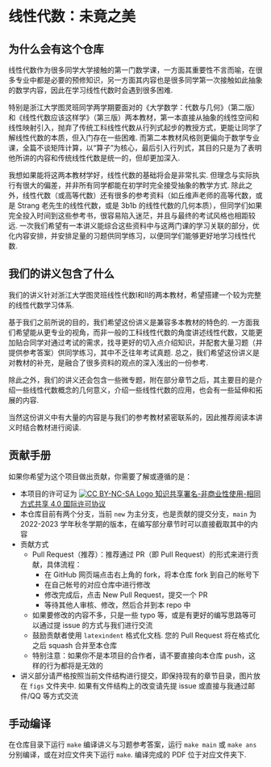 # 线性代数：未竟之美

## 为什么会有这个仓库
线性代数作为很多同学大学接触的第一门数学课，一方面其重要性不言而喻，在很多专业中都是必要的预修知识，另一方面其内容也是很多同学第一次接触如此抽象的数学内容，因此在学习线性代数时会遇到很多困难.

特别是浙江大学图灵班同学两学期要面对的《大学数学：代数与几何》（第二版）和《线性代数应该这样学》（第三版）两本教材，第一本直接从抽象的线性空间和线性映射引入，抛弃了传统工科线性代数从行列式起步的教授方式，更能让同学了解线性代数的本质，但入门存在一些困难. 而第二本教材风格则更偏向于数学专业课，全篇不谈矩阵计算，以“算子”为核心，最后引入行列式，其目的只是为了表明他所讲的内容和传统线性代数是统一的，但却更加深入.

我想如果能将这两本教材学好，线性代数的基础将会是非常扎实. 但理念与实际执行有很大的偏差，并非所有同学都能在初学时完全接受抽象的教学方式. 除此之外，线性代数（或高等代数）还有很多的参考资料（如丘维声老师的高等代数，或是 Strang 老先生的线性代数，或是 3b1b 的线性代数的几何本质），但同学们如果完全投入时间到这些参考书，很容易陷入迷茫，并且与最终的考试风格也相距较远. 一次我们希望有一本讲义能综合这些资料中与这两门课的学习关联的部分，优化内容安排，并安排足量的习题供同学练习，以便同学们能够更好地学习线性代数.

## 我们的讲义包含了什么
我们的讲义针对浙江大学图灵班线性代数Ⅰ和Ⅱ的两本教材，希望搭建一个较为完整的线性代数学习体系.

基于我们之前所说的目的，我们希望这份讲义是兼容多本教材的特色的. 一方面我们希望能从更专业的视角，而非一般的工科线性代数的角度讲述线性代数，又能更加贴合同学对通过考试的需求，找寻更好的切入点介绍知识，并配套大量习题（并提供参考答案）供同学练习，其中不乏往年考试真题. 总之，我们希望这份讲义是对教材的补充，是融合了很多资料的观点的深入浅出的一份参考.

除此之外，我们的讲义还会包含一些微专题，附在部分章节之后，其主要目的是介绍一些线性代数概念的几何意义，介绍一些线性代数的应用，也会有一些延伸和拓展的内容.

当然这份讲义中有大量的内容是与我们的参考教材紧密联系的，因此推荐阅读本讲义时结合教材进行阅读.

## 贡献手册

如果你希望为这个项目做出贡献，你需要了解或遵循的是：
- 本项目的许可证为 [![CC BY-NC-SA Logo](https://i.creativecommons.org/l/by-nc-sa/4.0/80x15.png) 知识共享署名-非商业性使用-相同方式共享 4.0 国际许可协议](https://creativecommons.org/licenses/by-nc-sa/4.0/deed.zh)
- 本仓库目前有两个分支，当前 `new` 为主分支，也是贡献的提交分支，`main` 为 2022-2023 学年秋冬学期的版本，在编写部分章节时可以直接截取其中的内容
- 贡献方式
    - Pull Request（推荐）：推荐通过 PR（即 Pull Request）的形式来进行贡献，具体流程：
        - 在 GitHub 网页端点击右上角的 fork，将本仓库 fork 到自己的帐号下
        - 在自己帐号的对应仓库中进行修改
        - 修改完成后，点击 New Pull Request，提交一个 PR
        - 等待其他人审核、修改，然后合并到本 repo 中
    - 如果要修改的内容不多，只是一些 typo 等，或是有更好的编写思路等可以通过提 issue 的方式与我们进行交流
    - 鼓励贡献者使用 `latexindent` 格式化文档. 您的 Pull Request 将在格式化之后 squash 合并至本仓库
    - 特别注意：如果你不是本项目的合作者，请不要直接向本仓库 push，这样的行为都将是无效的
- 讲义部分请严格按照当前文件结构进行提交，即保持现有的章节目录，图片放在 `figs` 文件夹中. 如果有文件结构上的改变请先提 issue 或直接与我通过邮件/QQ 等方式交流

## 手动编译

在仓库目录下运行 `make` 编译讲义与习题参考答案，运行 `make main` 或 `make ans` 分别编译，或在对应文件夹下运行 `make`. 编译完成的 PDF 位于对应文件夹下.
